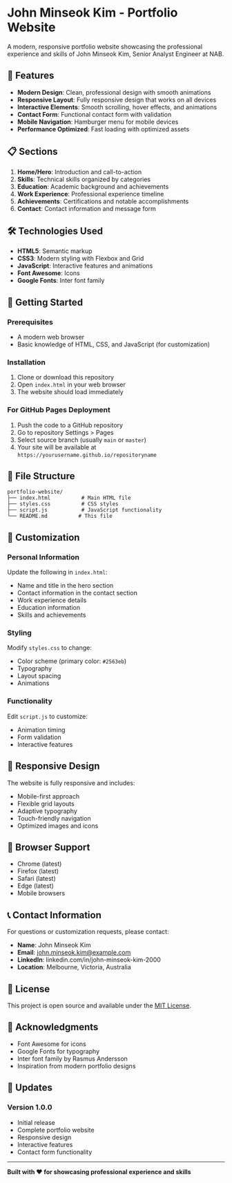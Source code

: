 # John Minseok Kim - Portfolio Website

A modern, responsive portfolio website showcasing the professional experience and skills of John Minseok Kim, Senior Analyst Engineer at NAB.

## 🌟 Features

- **Modern Design**: Clean, professional design with smooth animations
- **Responsive Layout**: Fully responsive design that works on all devices
- **Interactive Elements**: Smooth scrolling, hover effects, and animations
- **Contact Form**: Functional contact form with validation
- **Mobile Navigation**: Hamburger menu for mobile devices
- **Performance Optimized**: Fast loading with optimized assets

## 📋 Sections

1. **Home/Hero**: Introduction and call-to-action
2. **Skills**: Technical skills organized by categories
3. **Education**: Academic background and achievements
4. **Work Experience**: Professional experience timeline
5. **Achievements**: Certifications and notable accomplishments
6. **Contact**: Contact information and message form

## 🛠️ Technologies Used

- **HTML5**: Semantic markup
- **CSS3**: Modern styling with Flexbox and Grid
- **JavaScript**: Interactive features and animations
- **Font Awesome**: Icons
- **Google Fonts**: Inter font family

## 🚀 Getting Started

### Prerequisites

- A modern web browser
- Basic knowledge of HTML, CSS, and JavaScript (for customization)

### Installation

1. Clone or download this repository
2. Open `index.html` in your web browser
3. The website should load immediately

### For GitHub Pages Deployment

1. Push the code to a GitHub repository
2. Go to repository Settings > Pages
3. Select source branch (usually `main` or `master`)
4. Your site will be available at `https://yourusername.github.io/repositoryname`

## 📁 File Structure

```
portfolio-website/
├── index.html          # Main HTML file
├── styles.css          # CSS styles
├── script.js           # JavaScript functionality
└── README.md          # This file
```

## 🎨 Customization

### Personal Information

Update the following in `index.html`:

- Name and title in the hero section
- Contact information in the contact section
- Work experience details
- Education information
- Skills and achievements

### Styling

Modify `styles.css` to change:

- Color scheme (primary color: `#2563eb`)
- Typography
- Layout spacing
- Animations

### Functionality

Edit `script.js` to customize:

- Animation timing
- Form validation
- Interactive features

## 📱 Responsive Design

The website is fully responsive and includes:

- Mobile-first approach
- Flexible grid layouts
- Adaptive typography
- Touch-friendly navigation
- Optimized images and icons

## 🔧 Browser Support

- Chrome (latest)
- Firefox (latest)
- Safari (latest)
- Edge (latest)
- Mobile browsers

## 📞 Contact Information

For questions or customization requests, please contact:

- **Name**: John Minseok Kim
- **Email**: john.minseok.kim@example.com
- **LinkedIn**: linkedin.com/in/john-minseok-kim-2000
- **Location**: Melbourne, Victoria, Australia

## 📄 License

This project is open source and available under the [MIT License](LICENSE).

## 🙏 Acknowledgments

- Font Awesome for icons
- Google Fonts for typography
- Inter font family by Rasmus Andersson
- Inspiration from modern portfolio designs

## 🔄 Updates

### Version 1.0.0
- Initial release
- Complete portfolio website
- Responsive design
- Interactive features
- Contact form functionality

---

**Built with ❤️ for showcasing professional experience and skills** 